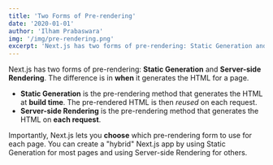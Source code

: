 ```yaml
---
title: 'Two Forms of Pre-rendering'
date: '2020-01-01'
author: 'Ilham Prabaswara'
img: '/img/pre-rendering.png'
excerpt: 'Next.js has two forms of pre-rendering: Static Generation and Server-side Rendering. The difference is in when it generates the HTML for a page.'
---
```


Next.js has two forms of pre-rendering: **Static Generation** and **Server-side Rendering**. The difference is in **when** it generates the HTML for a page.

- **Static Generation** is the pre-rendering method that generates the HTML at **build time**. The pre-rendered HTML is then _reused_ on each request.
- **Server-side Rendering** is the pre-rendering method that generates the HTML on **each request**.

Importantly, Next.js lets you **choose** which pre-rendering form to use for each page. You can create a "hybrid" Next.js app by using Static Generation for most pages and using Server-side Rendering for others.